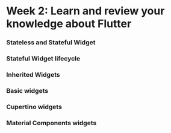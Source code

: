 # Week 2: Learn and review your knowledge about Flutter
### Stateless and Stateful Widget
### Stateful Widget lifecycle
### Inherited Widgets
### Basic widgets
### Cupertino widgets
### Material Components widgets
